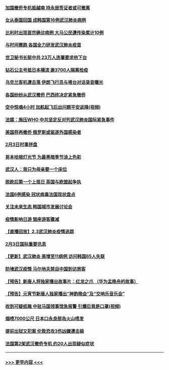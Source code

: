 #### [加国撤侨专机抵越南 持永居签证者或可撤离](../pages/prog202/a102768877.md?t=02041922) 
#### [女从泰国回国 成韩国第16例武汉肺炎病例](../pages/prog202/a102768669.md?t=02041922) 
#### [比利时出现首宗确诊病例 大马公民遭传染累计10例](../pages/prog202/a102768824.md?t=02041922) 
#### [与时间赛跑 各国全力研发武汉肺炎疫苗](../pages/prog202/a102768738.md?t=02041922) 
#### [世卫秘书长挺中共 23万人连署要求他下台](../pages/prog202/a102768717.md?t=02041922) 
#### [钻石公主号抵日本横滨 逾3700人隔离检疫](../pages/prog202/a102768714.md?t=02041922) 
#### [乌克兰客机遭击落 伊朗飞行员与塔台对话录音曝光](../pages/prog202/a102768645.md?t=02041922) 
#### [各国纷纷从武汉撤侨 巴西终决定紧急撤侨](../pages/prog202/a102768630.md?t=02041922) 
#### [空中惊魂4小时 加航起飞后出问题平安返降(视频)](../pages/prog202/a102768601.md?t=02041922) 
#### [法媒：施压WHO 中共坚定反对列武汉肺炎国际紧急事件](../pages/prog202/a102768584.md?t=02041922) 
#### [美国将再撤侨 俄罗斯或驱逐外国感染者](../pages/prog202/a102768247.md?t=02041922) 
#### [2月3日时事拼盘](../pages/prog202/a102768402.md?t=02041922) 
#### [哥本哈根灯光节 为最黑暗季节涂上色彩](../pages/prog202/a102768369.md?t=02041922) 
#### [武汉人：我只为母亲要一个床位](../pages/prog202/a102768250.md?t=02041922) 
#### [脱欧后第一个上班日 英国与欧盟起争执](../pages/prog202/a102768252.md?t=02041922) 
#### [法国6例感染 冠状病毒法国现状盘点](../pages/prog202/a102768157.md?t=02041922) 
#### [关注未来生态 韩国城市发展讨论会](../pages/prog202/a102768153.md?t=02041922) 
#### [疫情影响日游 银座游客骤减](../pages/prog202/a102768160.md?t=02041922) 
#### [【直播回放】2.3武汉肺炎疫情追踪](../pages/prog202/a102768128.md?t=02041922) 
#### [2月3日国际重要讯息](../pages/prog202/a102767896.md?t=02041922) 
#### [【更新】武汉肺炎 美增至11病例 访问韩国65人失联](../pages/prog202/a102758911.md?t=02041922) 
#### [防堵武汉疫情 马尔地夫禁自中国到访旅客](../pages/prog202/a102767847.md?t=02041922) 
#### [【预告】新唐人将独家播出故事片：红龙之爪 （华为孟晚舟的故事）](../pages/prog202/a102767728.md?t=02041922) 
#### [【预告】元宵节新唐人独家播出“神韵晚会”及“交响乐音乐会”](../pages/prog202/a102767674.md?t=02041922) 
#### [收到可疑纸箱 中驻马国领事馆急报警 引爆后竟是口罩(视频)](../pages/prog202/a102767695.md?t=02041922) 
#### [烟喷7000公尺 日本口永良部岛火山喷发](../pages/prog202/a102767687.md?t=02041922) 
#### [提前出狱又犯案 伦敦恐攻3伤凶嫌遭击毙](../pages/prog202/a102767635.md?t=02041922) 
#### [法国第2架武汉撤侨专机 约20人出现疑似症状](../pages/prog202/a102767617.md?t=02041922) 

----
#### [ >>> 更早内容 <<< ](../indexes/prog202-earlier.md)
